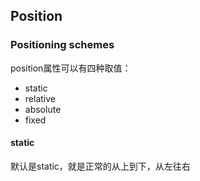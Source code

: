 ## Position

### Positioning schemes

position属性可以有四种取值：

* static
* relative
* absolute
* fixed

#### static

默认是static，就是正常的从上到下，从左往右